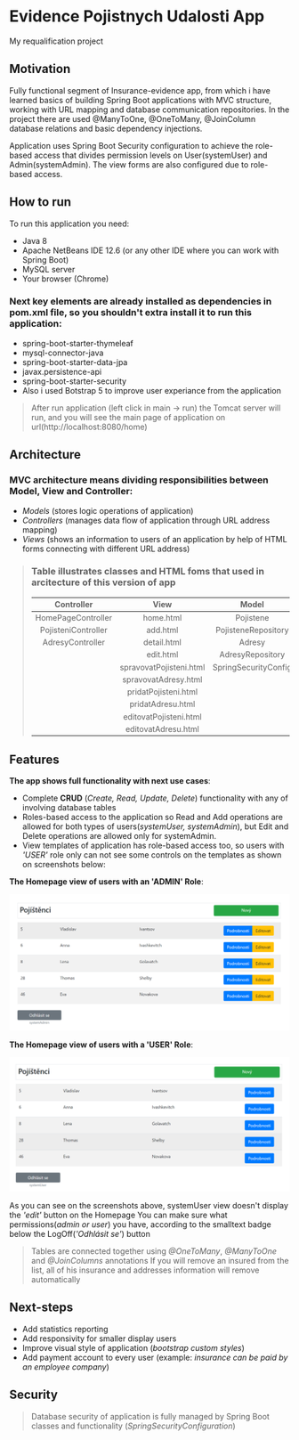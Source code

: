 # Evidence Pojistnych Udalosti App
My requalification project



## Motivation

Fully functional segment of Insurance-evidence app, from which i have learned basics of building Spring Boot applications with MVC structure, working with URL mapping and database communication repositories. In the project there are used @ManyToOne, @OneToMany, @JoinColumn database relations and basic dependency injections. 

Application uses Spring Boot Security configuration to achieve the role-based access that divides permission levels on User(systemUser) and Admin(systemAdmin). The view forms are also configured due to role-based access.



## How to run

To run this application you need:

- Java 8
- Apache NetBeans IDE 12.6 (or any other IDE where you can work with Spring Boot)
- MySQL server
- Your browser (Chrome)



### Next key elements are already installed as dependencies in pom.xml file, so you shouldn't extra install it to run this application:

- spring-boot-starter-thymeleaf
- mysql-connector-java
- spring-boot-starter-data-jpa
- javax.persistence-api
- spring-boot-starter-security
- Also i used Botstrap 5 to improve user experiance from the application

> 
> After run application (left click in main -> run) the Tomcat server will run, and you will see the main page of application on url(http://localhost:8080/home)
> 



## Architecture

### MVC architecture means dividing responsibilities between Model, View and Controller:

- *Models* (stores logic operations of application)
- *Controllers* (manages data flow of application through URL address mapping)
- *Views* (shows an information to users of an application by help of HTML forms connecting with different URL address)


> ### Table illustrates classes and HTML foms that used in arcitecture of this version of app
> 
> | **Controller** | **View** | **Model** |
> | :-----------: | :-----: | :-------: |
> | HomePageController | home.html | Pojistene |
> | PojisteniController | add.html | PojisteneRepository |
> | AdresyController | detail.html | Adresy |
> | | edit.html | AdresyRepository |
> | | spravovatPojisteni.html | SpringSecurityConfig |
> | | spravovatAdresy.html | |
> | | pridatPojisteni.html | |
> | | pridatAdresu.html | |
> | | editovatPojisteni.html | |
> | | editovatAdresu.html | |



## Features

**The app shows full functionality with next use cases**:

- Complete **CRUD** (*Create, Read, Update, Delete*) functionality with any of involving database tables
- Roles-based access to the application so Read and Add operations are allowed for both types of users(*systemUser, systemAdmin*), but Edit and Delete operations are allowed only for systemAdmin.
- View templates of application has role-based access too, so users with *'USER'* role only can not see some controls on the templates as shown on screenshots below:

**The Homepage view of users with an 'ADMIN' Role**:

![HomePage 'ADMIN' view](/screenshots/systemAdminView.png)

**The Homepage view of users with a 'USER' Role**:

![HomePage 'USER' view](/screenshots/systemUserView.png)


As you can see on the screenshots above, systemUser view doesn't display the *'edit'* button on the Homepage 
You can make sure what permissions(*admin or user*) you have, according to the smalltext badge below the LogOff(*'Odhlásit se'*) button


> Tables are connected together using *@OneToMany*, *@ManyToOne* and *@JoinColumns* annotations
> If you will remove an insured from the list, all of his insurance and addresses information will remove automatically



## Next-steps

- Add statistics reporting
- Add responsivity for smaller display users
- Improve visual style of application (*bootstrap custom styles*)
- Add payment account to every user (example: *insurance can be paid by an employee company*)




## Security

> Database security of application is fully managed by Spring Boot classes and functionality (*SpringSecurityConfiguration*)
